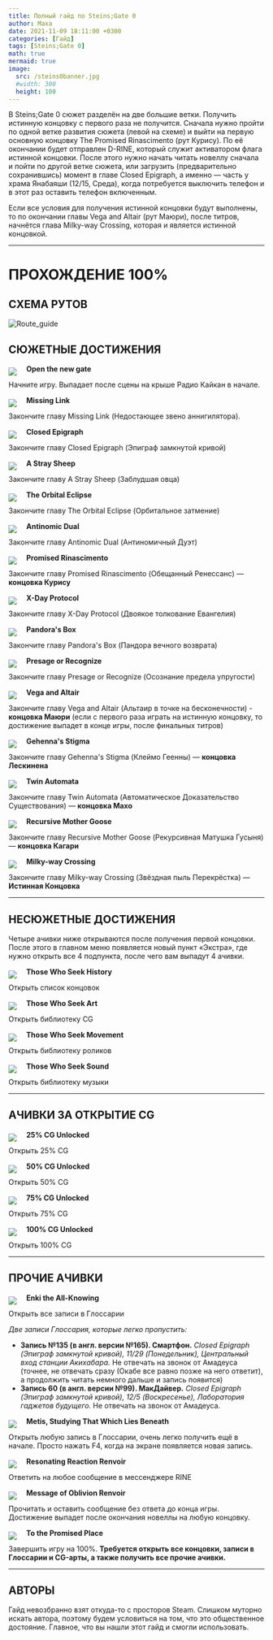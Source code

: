 ```yaml
---
title: Полный гайд по Steins;Gate 0
author: Маха
date: 2021-11-09 18:11:00 +0300
categories: [Гайд]
tags: [Steins;Gate 0]
math: true
mermaid: true
image:
  src: /steins0banner.jpg
  #width: 300
  height: 100
---
```


В Steins;Gate 0 сюжет разделён на две большие ветки. Получить истинную концовку с первого раза не получится. Сначала нужно пройти по одной ветке развития сюжета (левой на схеме) и выйти на первую основную концовку The Promised Rinascimento (рут Курису). По её окончании будет отправлен D-RINE, который служит активатором флага истинной концовки. После этого нужно начать читать новеллу сначала и пойти по другой ветке сюжета, или загрузить (предварительно сохранившись) момент в главе Closed Epigraph, а именно — часть у храма Янабаяши (12/15, Среда), когда потребуется выключить телефон и в этот раз оставить телефон включенным.

Если все условия для получения истинной концовки будут выполнены, то по окончании главы Vega and Altair (рут Маюри), после титров, начнётся глава Milky-way Crossing, которая и является истинной концовкой.

------

# **ПРОХОЖДЕНИЕ 100%**

## **СХЕМА РУТОВ**

![Route_guide](/sg0img/map.jpg)

## **СЮЖЕТНЫЕ ДОСТИЖЕНИЯ**

<img align="left" src="/sg0img/1.jpg" style="padding-right: 1rem; margin-top: 6px;"/> **Open the new gate**

Начните игру. Выпадает после сцены на крыше Радио Кайкан в начале.

<img align="left" src="/sg0img/2.jpg" style="padding-right: 1rem; margin-top: 6px;"/> **Missing Link**

Закончите главу Missing Link (Недостающее звено аннигилятора).

<img align="left" src="/sg0img/3.jpg" style="padding-right: 1rem; margin-top: 6px;"/> **Closed Epigraph**

Закончите главу Closed Epigraph (Эпиграф замкнутой кривой)

<img align="left" src="/sg0img/4.jpg" style="padding-right: 1rem; margin-top: 6px;"/> **A Stray Sheep**

Закончите главу A Stray Sheep (Заблудшая овца)

<img align="left" src="/sg0img/5.jpg" style="padding-right: 1rem; margin-top: 6px;"/> **The Orbital Eclipse**

Закончите главу The Orbital Eclipse (Орбитальное затмение)

<img align="left" src="/sg0img/6.jpg" style="padding-right: 1rem; margin-top: 6px;"/> **Antinomic Dual**

Закончите главу Antinomic Dual (Антиномичный Дуэт)

<img align="left" src="/sg0img/7.jpg" style="padding-right: 1rem; margin-top: 6px;"/> **Promised Rinascimento**

Закончите главу Promised Rinascimento (Обещанный Ренессанс) — **концовка Курису**

<img align="left" src="/sg0img/8.jpg" style="padding-right: 1rem; margin-top: 6px;"/> **X-Day Protocol**

Закончите главу X-Day Protocol (Двоякое толкование Евангелия)

<img align="left" src="/sg0img/9.jpg" style="padding-right: 1rem; margin-top: 6px;"/> **Pandora's Box**

Закончите главу Pandora's Box (Пандора вечного возврата)

<img align="left" src="/sg0img/10.jpg" style="padding-right: 1rem; margin-top: 6px;"/> **Presage or Recognize**

Закончите главу Presage or Recognize (Осознание предела упругости)

<img align="left" src="/sg0img/11.jpg" style="padding-right: 1rem; margin-top: 6px;"/> **Vega and Altair**

Закончите главу Vega and Altair (Альтаир в точке на бесконечности) - **концовка Маюри** (если с первого раза играть на истинную концовку, то достижение выпадет в конце игры, после финальных титров)

<img align="left" src="/sg0img/12.jpg" style="padding-right: 1rem; margin-top: 6px;"/> **Gehenna's Stigma**

Закончите главу Gehenna's Stigma (Клеймо Геенны) — **концовка Лескинена**

<img align="left" src="/sg0img/13.jpg" style="padding-right: 1rem; margin-top: 6px;"/> **Twin Automata**

Закончите главу Twin Automata (Автоматическое Доказательство Существования) — **концовка Махо**

<img align="left" src="/sg0img/14.jpg" style="padding-right: 1rem; margin-top: 6px;"/> **Recursive Mother Goose**

Закончите главу Recursive Mother Goose (Рекурсивная Матушка Гусыня) — **концовка Кагари**

<img align="left" src="/sg0img/15.jpg" style="padding-right: 1rem; margin-top: 6px;"/> **Milky-way Crossing**

Закончите главу Milky-way Crossing (Звёздная пыль Перекрёстка) — **Истинная Концовка**

------

## **НЕСЮЖЕТНЫЕ ДОСТИЖЕНИЯ**

Четыре ачивки ниже открываются после получения первой концовки. После этого в главном меню появляется новый пункт «Экстра», где нужно открыть все 4 подпункта, после чего вам выпадут 4 ачивки.

<img align="left" src="/sg0img/16.jpg" style="padding-right: 1rem; margin-top: 6px;"/> **Those Who Seek History**

Открыть список концовок

<img align="left" src="/sg0img/17.jpg" style="padding-right: 1rem; margin-top: 6px;"/> **Those Who Seek Art**

Открыть библиотеку CG

<img align="left" src="/sg0img/18.jpg" style="padding-right: 1rem; margin-top: 6px;"/> **Those Who Seek Movement**

Открыть библиотеку роликов

<img align="left" src="/sg0img/19.jpg" style="padding-right: 1rem; margin-top: 6px;"/> **Those Who Seek Sound**

Открыть библиотеку музыки

------

## **АЧИВКИ ЗА ОТКРЫТИЕ CG**

<img align="left" src="/sg0img/20.jpg" style="padding-right: 1rem; margin-top: 6px;"/> **25% CG Unlocked**

Открыть 25% CG

<img align="left" src="/sg0img/21.jpg" style="padding-right: 1rem; margin-top: 6px;"/> **50% CG Unlocked**

Открыть 50% CG

<img align="left" src="/sg0img/22.jpg" style="padding-right: 1rem; margin-top: 6px;"/> **75% CG Unlocked**

Открыть 75% CG

<img align="left" src="/sg0img/23.jpg" style="padding-right: 1rem; margin-top: 6px;"/> **100% CG Unlocked**

Открыть 100% CG

------

## **ПРОЧИЕ АЧИВКИ**

<img align="left" src="/sg0img/24.jpg" style="padding-right: 1rem; margin-top: 6px;"/> **Enki the All-Knowing**

Открыть все записи в Глоссарии

*Две записи Глоссария, которые легко пропустить:*

- **Запись №135 (в англ. версии №165). Смартфон.** *Closed Epigraph (Эпиграф замкнутой кривой), 11/29 (Понедельник), Центральный вход станции Акихабара.* Не отвечать на звонок от Амадеуса (точнее, не отвечать сразу (Окабе все равно позже на него ответит), а продолжить читать немного дальше и запись появится)
- **Запись 60 (в англ. версии №99). MакДайвер.** *Closed Epigraph (Эпиграф замкнутой кривой), 12/5 (Воскресенье), Лаборатория гаджетов будущего.* Не отвечать на звонок от Амадеуса.

<img align="left" src="/sg0img/25.jpg" style="padding-right: 1rem; margin-top: 6px;"/> **Metis, Studying That Which Lies Beneath**

Открыть любую запись в Глоссарии, очень легко получить ещё в начале. Просто нажать F4, когда на экране появляется новая запись.

<img align="left" src="/sg0img/26.jpg" style="padding-right: 1rem; margin-top: 6px;"/> **Resonating Reaction Renvoir**

Ответить на любое сообщение в мессенджере RINE

<img align="left" src="/sg0img/27.jpg" style="padding-right: 1rem; margin-top: 6px;"/> **Message of Oblivion Renvoir**

Прочитать и оставить сообщение без ответа до конца игры. Достижение выпадет после окончания новеллы на любую концовку.

<img align="left" src="/sg0img/28.jpg" style="padding-right: 1rem; margin-top: 6px;"/> **To the Promised Place**

Завершить игру на 100%. **Требуется открыть все концовки, записи в Глоссарии и CG-арты, а также получить все прочие ачивки.**

------

## **АВТОРЫ**

Гайд невозбранно взят откуда-то с просторов Steam. Слишком муторно искать автора, поэтому будем условиться на том, что это общественное достояние. Главное, что вы нашли этот гайд и смогли использовать.
